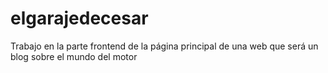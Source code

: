 # elgarajedecesar
Trabajo en la parte frontend de la página principal de una web que será un blog sobre el mundo del motor
